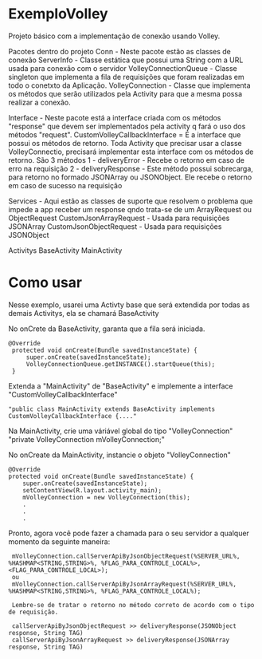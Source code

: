 # ExemploVolley
Projeto básico com a implementação de conexão usando Volley.

Pacotes dentro do projeto
Conn - Neste pacote estão as classes de conexão
ServerInfo - Classe estática que possui uma String com a URL usada para conexão com o servidor
 VolleyConnectionQueue - Classe singleton que implementa a fila de requisições que foram realizadas em todo o conetxto da Aplicação.
 VolleyConnection - Classe que implementa os métodos que serão utilizados pela Activity para que a mesma possa realizar a conexão.

Interface - Neste pacote está a interface criada com os métodos "response" que devem ser implementados pela activity q fará o uso dos métodos "request".
 CustomVolleyCallbackInterface = É a interface que possui os métodos de retorno. Toda Activity que precisar usar a classe VolleyConnectio, precisará implementar esta interface com os métodos de retorno.
 São 3 métodos
 1 - deliveryError - Recebe o retorno em caso de erro na requisição
 2 - deliveryResponse - Este método possui sobrecarga, para retorno no formado JSONArray ou JSONObject. Ele recebe o retorno em caso de sucesso na requisição
 
Services - Aqui estão as classes de suporte que resolvem o problema que impede a app receber um response qndo trata-se de um ArrayRequest ou ObjectRequest
 CustomJsonArrayRequest - Usada para requisições JSONArray
 CustomJsonObjectRequest - Usada para requisições JSONObject
 
Activitys
  BaseActivity
  MainActivity
 
# Como usar
  Nesse exemplo, usarei uma Activty base que será extendida por todas as demais Activitys, ela se chamará BaseActivity
  
  No onCrete da BaseActivity, garanta que a fila será iniciada.
  
    @Override
     protected void onCreate(Bundle savedInstanceState) {
         super.onCreate(savedInstanceState);
         VolleyConnectionQueue.getINSTANCE().startQueue(this);
     }
    

  Extenda a "MainActivity" de "BaseActivity" e implemente a interface "CustomVolleyCallbackInterface"
  
    "public class MainActivity extends BaseActivity implements CustomVolleyCallbackInterface {...."
    
  
  Na MainActivity, crie uma váriável global do tipo "VolleyConnection"
    "private VolleyConnection mVolleyConnection;"
    
  No onCreate da MainActivity, instancie o objeto "VolleyConnection"
  
    @Override
    protected void onCreate(Bundle savedInstanceState) {
        super.onCreate(savedInstanceState);
        setContentView(R.layout.activity_main);
        mVolleyConnection = new VolleyConnection(this);
        .
        .
        .
    
  Pronto, agora você pode fazer a chamada para o seu servidor a qualquer momento da seguinte maneira:
  
     mVolleyConnection.callServerApiByJsonObjectRequest(%SERVER_URL%, %HASHMAP<STRING,STRING>%, %FLAG_PARA_CONTROLE_LOCAL%>, <FLAG_PARA_CONTROLE_LOCAL>);
     ou
     mVolleyConnection.callServerApiByJsonArrayRequest(%SERVER_URL%, %HASHMAP<STRING,STRING>%, %FLAG_PARA_CONTROLE_LOCAL%);
     
     Lembre-se de tratar o retorno no método correto de acordo com o tipo de requisição.
     
     callServerApiByJsonObjectRequest >> deliveryResponse(JSONObject response, String TAG)
     callServerApiByJsonArrayRequest >> deliveryResponse(JSONArray response, String TAG)
     

  
